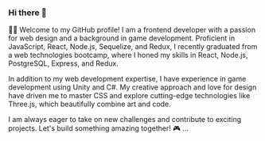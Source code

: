 ### Hi there 👋

 🧑‍💻 Welcome to my GitHub profile! I am a frontend developer with a passion for web design and a background in game development. Proficient in JavaScript, React, Node.js, Sequelize, and Redux, I recently graduated from a web technologies bootcamp, where I honed my skills in React, Node.js, PostgreSQL, Express, and Redux.

In addition to my web development expertise, I have experience in game development using Unity and C#. My creative approach and love for design have driven me to master CSS and explore cutting-edge technologies like Three.js, which beautifully combine art and code.

I am always eager to take on new challenges and contribute to exciting projects. Let's build something amazing together! 🎮      ...

<!--
**Gitbertod/gitbertod** is a ✨ _special_ ✨ repository because its `README.md` (this file) appears on your GitHub profile.

Here are some ideas to get you started:

- 🔭 I’m currently working on ...
- 🌱 I’m currently learning ...
- 👯 I’m looking to collaborate on ...
- 🤔 I’m looking for help with ...
- 💬 Ask me about ...
- 📫 How to reach me: ...
- 😄 Pronouns: ...
- ⚡ Fun fact: ...
-->
